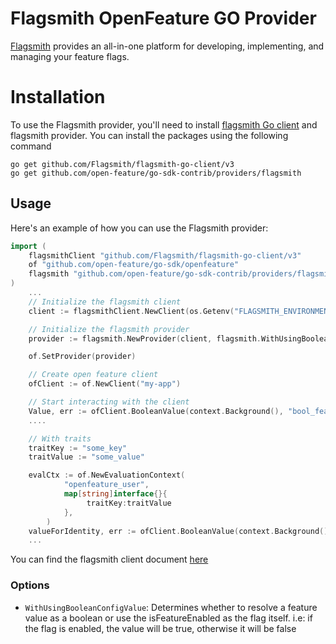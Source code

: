 # Flagsmith OpenFeature GO Provider

[Flagsmith](https://flagsmith.com/) provides an all-in-one platform for developing, implementing, and managing your feature flags.

# Installation

To use the Flagsmith provider, you'll need to install [flagsmith Go client](https://github.com/Flagsmith/flagsmith-go-client) and flagsmith provider. You can install the packages using the following command

```shell
go get github.com/Flagsmith/flagsmith-go-client/v3
go get github.com/open-feature/go-sdk-contrib/providers/flagsmith
```

## Usage
Here's an example of how you can use the Flagsmith provider:

```go
import (
    flagsmithClient "github.com/Flagsmith/flagsmith-go-client/v3"
    of "github.com/open-feature/go-sdk/openfeature"
    flagsmith "github.com/open-feature/go-sdk-contrib/providers/flagsmith/pkg"
)
    ...
    // Initialize the flagsmith client
	client := flagsmithClient.NewClient(os.Getenv("FLAGSMITH_ENVIRONMENT_KEY"))

    // Initialize the flagsmith provider
	provider := flagsmith.NewProvider(client, flagsmith.WithUsingBooleanConfigValue())

	of.SetProvider(provider)

    // Create open feature client
	ofClient := of.NewClient("my-app")

    // Start interacting with the client
	Value, err := ofClient.BooleanValue(context.Background(), "bool_feature", defaultboolValue,  evalCtx)
    ....

    // With traits
    traitKey := "some_key"
    traitValue := "some_value"

	evalCtx := of.NewEvaluationContext(
            "openfeature_user",
            map[string]interface{}{
                 traitKey:traitValue
            },
        )
	valueForIdentity, err := ofClient.BooleanValue(context.Background(), "bool_feature", defaultboolValue,  evalCtx)
    ...

```
You can find the flagsmith client document [here](https://docs.flagsmith.com/clients/server-side)

### Options
- `WithUsingBooleanConfigValue`: Determines whether to resolve a feature value as a boolean or use the isFeatureEnabled as the flag itself.
i.e: if the flag is enabled, the value will be true, otherwise it will be false
